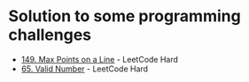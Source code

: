 # Solution to some programming challenges

- <a href="https://leetcode.com/problems/max-points-on-a-line/">149. Max Points on a Line</a> - LeetCode Hard
- <a href="https://leetcode.com/problems/valid-number/">65. Valid Number</a> - LeetCode Hard